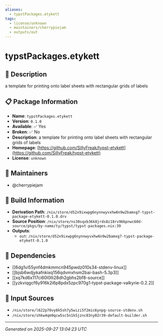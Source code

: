 ```yaml
---
aliases:
  - typstPackages.etykett
tags:
  - license/unknown
  - maintainers/cherrypiejam
  - outputs/out
---
```


# typstPackages.etykett

## 📝 Description

a template for printing onto label sheets with rectangular grids of labels

## 📋 Package Information

- **Name**: `typstPackages.etykett`
- **Version**: `0.1.0`
- **Available**: ✅ Yes
- **Broken**: ✅ No
- **Description**: a template for printing onto label sheets with rectangular grids of labels
- **Homepage**: [https://github.com/SillyFreak/typst-etykett](https://github.com/SillyFreak/typst-etykett)
- **License**: `unknown`
## 👥 Maintainers

- @cherrypiejam


## 🔧 Build Information

- **Derivation Path**: `/nix/store/d52x9ixwpg6nynnwyvxhw6n9w2bamxg7-typst-package-etykett-0.1.0.drv`
- **Source Position**: `/nix/store/ns30sqxb36k8jrds8z18rv96bpnwc60d-source/pkgs/by-name/ty/typst/typst-packages.nix:39`
- **Outputs**:
  - `out`:  `/nix/store/d52x9ixwpg6nynnwyvxhw6n9w2bamxg7-typst-package-etykett-0.1.0`

## 🔗 Dependencies

- [[6dg1vi55ynf4dmkmmcn945pwdz010s34-stdenv-linux]]
- [[bjsb6wdjykafnkixq156qdvmxhsm2bai-bash-5.3p3]]
- [[xq7kd6x117ci60l0lli28dh2gbhs2bf8-source]]
- [[yzkviqgcf6y916k2i6p8pdx5zpc970g1-typst-package-valkyrie-0.2.2]]

## 📁 Input Sources

- `/nix/store/l622p70vy8k5sh7y5wizi5f2mic6ynpg-source-stdenv.sh`
- `/nix/store/shkw4qm9qcw5sc5n1k5jznc83ny02r39-default-builder.sh`

---
*Generated on 2025-09-27 13:04:23 UTC*
